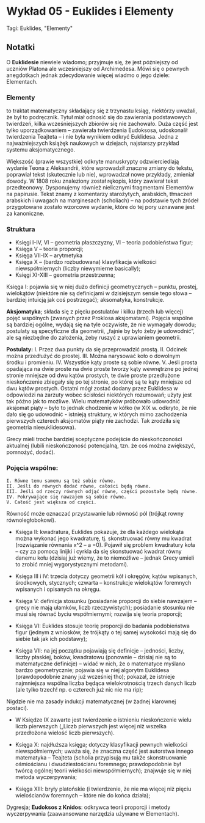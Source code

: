 # Wykład 05 - Euklides i Elementy

Tagi: Euklides, "Elementy"

## Notatki

O **Euklidesie** niewiele wiadomo; przyjmuje się, że jest późniejszy od uczniów Platona ale wcześniejszy od Archimedesa. Mówi się o pewnych anegdotkach jednak zdecydowanie więcej wiadmo o jego dziele: Elementach.

### **Elementy**
to traktat matematyczny składający się z trzynastu ksiąg, niektórzy uważali, że był to podręcznik. Tytuł miał odnosić się do zawierania podstawowych twierdzeń, kilka wcześniejszych zbiorów się nie zachowało.
Duża część jest tylko uporządkowaniem – zawierała twierdzenia Eudoksosa, udoskonalił twierdzenia Teajteta – i nie była wynikiem odkryć Euklidesa.
Jedna z najważniejszych książęk naukowych w dziejach, najstarszy przykład systemu aksjomatycznego. 

Większość (prawie wszystkie) odkryte manuskrypty odzwierciedlają wydanie Teona z Aleksandrii, które wprowadził znaczne zmiany do tekstu, poprawiał tekst (skutecznie lub nie), wprowadzał nowe przykłady, zmieniał dowody. W 1808 roku znaleziony został rękopis, który zawierał tekst przedteonowy.
Dysponujemy również nielicznymi fragmentami Elementów na papirusie.
Tekst znamy z komentarzy starożytych, arabskich, tłmaczeń arabskich i uwagach na marginesach (scholiach) – na podstawie tych źródeł  przygotowane zostało wzorcowe wydanie, które do tej pory uznawane jest za kanoniczne. 

### **Struktura**
- Księgi I-IV, VI – geometria płaszczyzny, VI – teoria podobieństwa figur;
- Księga V – teoria proporcji;
- Księga VII-IX – arytmetyka
- Księga X – (bardzo rozbudowana) klasyfikacja wielkości niewspółmiernych (liczby niewymierne basically);
- Księgi XI-XIII – geometria przestrzenna;

Księga I: pojawia się w niej dużo definicji geometrycznych – punktu, prostej, wielokątów (niektóre nie są definicjami w dzisiejszym sensie tego słowa – bardziej intuicją jak coś postrzegać); aksomatyka, konstrukcje.

**Aksjomatyka**; składa się z pięciu postulatów i kilku (trzech lub więcej) pojęć wspólnych (zwanych przez Proklosa aksjomatami). Pojęcia wspólne są bardziej ogólne, wydają się na tyle oczywiste, że nie wymagały dowodu; postulaty są specyficzne dla geometrii, „fajnie by było żeby je udowodnić”, ale są niezbędne do założenia, żeby ruszyć z uprawianiem geometrii.

**Postulaty:**
    I. Przez dwa punkty da się przeprowadzić prostą.
    II. Odcinek można przedłużyć do prostej.
    III. Można narysować koło o dowolnym środku i promieniu.
    IV. Wszystkie kąty proste są sobie równe.
    V. Jeśli prosta opadająca na dwie proste na dwie proste tworzy kąty wewnętrzne po jednej stronie mniejsze od dwu kątów prostych, te dwie proste przedłużone nieskończenie zbiegały się po tej stronie, po której są te kąty mniejsze od dwu kątów prostych.
Ostatni mógł zostać dodany przez Euklidesa w odpowiedzi na zarzuty wobec ścisłości niektórych rozumowań; użyty jest tak późno jak to możliwe.
Wielu matematyków próbowało udowodnić aksjomat piąty – było to jednak chodzenie w kółko (w XIX w. odkryto, że nie dało się go udowodnić - istnieją struktury, w których mimo zachodzenia pierwszych czterech aksjomatów piąty nie zachodzi. Tak zrodziła się geometria nieeuklidesowa).

Grecy mieli troche bardziej sceptyczne podejście do nieskończoności aktualnej (lubili nieskończoność potencjalną, tzn. że coś można zwiększyć, pomnożyć, dodać).

### **Pojęcia wspólne:**
    I. Równe temu samemu są też sobie równe.
    II. Jeśli do równych dodać równe, całości będą równe.
    III. Jeśli od rzeczy równych odjąć równe, części pozostałe będą równe.
    IV. Pokrywające się nawzajem są sobie równe.
    V. Całość jest większa od części.
Równość może oznaczać przystawanie lub równość pól (trójkąt rowny równoległobokowi).

- Księga II: kwadratura, Euklides pokazuje, że dla każdego wielokąta można wykonać jego kwadraturę, tj. skonstruować równy mu kwadrat (rozwiązanie równania x^2 – a =0). Pojawił się problem kwadratury koła – czy za pomocą linijki i cyrkla da się skonstuować kwadrat równy danemu kołu (dzisiaj już wiemy, że to niemożliwe – jednak Grecy umieli to zrobić mniej wygorystycznymi metodami).

- Księga III i IV: trzecia dotyczy geometrii kół i okręgów, kątów wpisanych, środkowych, stycznych; czwarta – konstrukcje wielokątów foremnych wpisanych i opisanych na okręgu.

- Księga V: definicja stosunku (posiadanie proporcji do siebie nawzajem – grecy nie mają ułamków, liczb rzeczywistych); posiadanie stosunku nie musi się równać byciu współmiernymi; rozwija się teoria proporcji;

- Księga VI: Euklides stosuje teorię proporcji do badania podobieństwa figur (jednym z wniosków, że trójkąty o tej samej wysokości mają się do siebie tak jak ich podstawy); 

- Księga VII: na jej początku pojawiają się definicje – jedności, liczby, liczby płaskiej, boków, kwadratowu (ponownie – dzisiaj nie są to matematyczne definicje) – widać w nich, że o matematyce myślano bardzo geometrycznie; pojawia się w niej algorytm Euklidesa (prawdopodobnie znany już wcześniej tho);  pokazał, że istnieje najmniejsza wspólna liczba będąca wielokrotnością trzech danych liczb (ale tylko trzech! np. o czterech już nic nie ma rip);

Nigdzie nie ma zasady indukcji matematycznej (w żadnej klarownej postaci).

- W Księdze IX zawarte jest twierdzenie o istnieniu nieskończenie wielu liczb pierwszych („Liczb pierwszych jest więcej niż wszelka przedłożona wielość liczb pierwszych). 

- Księga X: najdłuższa księga; dotyczy klasyfikacji pewnych wielkości niewspółmiernych; uważa się, że znaczna część jest autorstwa innego matematyka – Teajteta (scholia przypisują mu także skonstruowanie ośmiościanu i dwudziestościanu foremnego; prawdopodobnie był twórcą ogólnej teorii wielkości niewspółmiernych); znajwuje się w niej metoda wyczerpywania; 

- Księga XIII: bryły platońskie (i twierdzenie, że nie ma więcej niż pięciu wielościanów foremnych – które nie do końca działa);

Dygresja; **Eudoksos z Knidos**: odkrywca teorii proporcji i metody wyczerpywania (zaawansowane narzędzia używane w Elementach).
